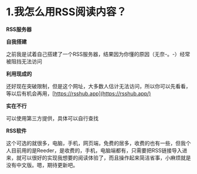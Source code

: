 # 1.我怎么用RSS阅读内容？

**RSS服务器**

**自我搭建**

之前我是试着自己搭建了一个RSS服务器，结果因为你懂的原因（无奈-。-）经常被阻挡无法访问

**利用现成的**

还好现在突破限制，但是这个网址，大多数人估计无法访问，所以你可以先看看，等以后有机会再用，[https://rsshub.app](https://rsshub.app/)

**实在不行**

可以使用第三方提供，具体可以自行查找

**RSS软件**

这个可选的就很多，电脑，手机，网页端，免费的居多，收费的也有一些，但我个人目前用的是Reeder，是收费的，手机，电脑端都有，只需要把RSS链接导入进来，就可以很好的实现我想要的阅读体验了，而且操作起来简洁省事，小麻烦就是没有中文版。嗯，期待更新吧。
